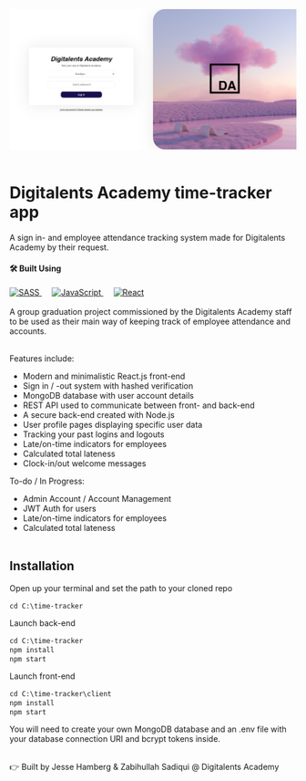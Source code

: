 ![repo preview image](./repo-assets/readme-preview-image.jpg)
<br><br>

# Digitalents Academy time-tracker app

A sign in- and employee attendance tracking system made for Digitalents Academy by their request.
<br>

#### 🛠️ Built Using

<a href="https://reactjs.org/" target="_blank">
<img alt="SASS" src="https://img.shields.io/static/v1?style=for-the-badge&message=SASS&color=E37383&logo=SASS&logoColor=00ffff&label=">
</a>
&emsp;
<a href="https://developer.mozilla.org/en-US/docs/Web/JavaScript" target="_blank">
<img alt="JavaScript" src="https://img.shields.io/static/v1?style=for-the-badge&message=JavaScript&color=222222&logo=JavaScript&logoColor=F7DF1E&label=">
</a>
&emsp;
<a href="https://sass-lang.com/" target="_blank">
<img alt="React" src="https://img.shields.io/static/v1?style=for-the-badge&message=React&color=20232A&logo=React&logoColor=00ffff&label=">
</a>
<br><br>
A group graduation project commissioned by the Digitalents Academy staff to be used as their main way of keeping track of employee attendance and accounts.
<br><br>

Features include:

- Modern and minimalistic React.js front-end
- Sign in / -out system with hashed verification
- MongoDB database with user account details
- REST API used to communicate between front- and back-end
- A secure back-end created with Node.js
- User profile pages displaying specific user data
- Tracking your past logins and logouts
- Late/on-time indicators for employees
- Calculated total lateness
- Clock-in/out welcome messages

To-do / In Progress:

- Admin Account / Account Management
- JWT Auth for users
- Late/on-time indicators for employees
- Calculated total lateness
  <br><br>

## Installation

Open up your terminal and set the path to your cloned repo

```
cd C:\time-tracker
```

Launch back-end

```
cd C:\time-tracker
npm install
npm start
```

Launch front-end

```
cd C:\time-tracker\client
npm install
npm start
```

You will need to create your own MongoDB database and an .env file with your database connection URI and bcrypt tokens inside.

<br>
👉 Built by Jesse Hamberg & Zabihullah Sadiqui @ Digitalents Academy

